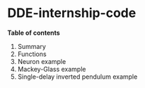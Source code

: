 # DDE-internship-code

**Table of contents**
1. Summary
2. Functions
3. Neuron example
4. Mackey-Glass example
5. Single-delay inverted pendulum example